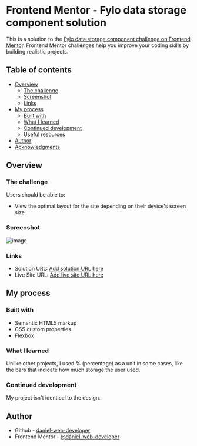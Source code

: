# Frontend Mentor - Fylo data storage component solution

This is a solution to the [Fylo data storage component challenge on Frontend Mentor](https://www.frontendmentor.io/challenges/fylo-data-storage-component-1dZPRbV5n). Frontend Mentor challenges help you improve your coding skills by building realistic projects. 

## Table of contents

- [Overview](#overview)
  - [The challenge](#the-challenge)
  - [Screenshot](#screenshot)
  - [Links](#links)
- [My process](#my-process)
  - [Built with](#built-with)
  - [What I learned](#what-i-learned)
  - [Continued development](#continued-development)
  - [Useful resources](#useful-resources)
- [Author](#author)
- [Acknowledgments](#acknowledgments)

## Overview

### The challenge

Users should be able to:

- View the optimal layout for the site depending on their device's screen size

### Screenshot

![image](https://user-images.githubusercontent.com/107224353/177396066-fd1664dc-dc60-40c7-bfa9-51e8edce5e7c.png)

### Links

- Solution URL: [Add solution URL here](https://www.frontendmentor.io/solutions/fylo-data-storage-component-ahyvke3sFU)
- Live Site URL: [Add live site URL here](https://daniel-web-developer.github.io/fylo-data-storage-component/)

## My process

### Built with

- Semantic HTML5 markup
- CSS custom properties
- Flexbox

### What I learned

Unlike other projects, I used % (percentage) as a unit in some cases, like the bars that indicate how much storage the user used.

### Continued development

My project isn't identical to the design.

## Author

- Github - [daniel-web-developer](https://github.com/daniel-web-developer)
- Frontend Mentor - [@daniel-web-developer](https://www.frontendmentor.io/profile/daniel-web-developer)
